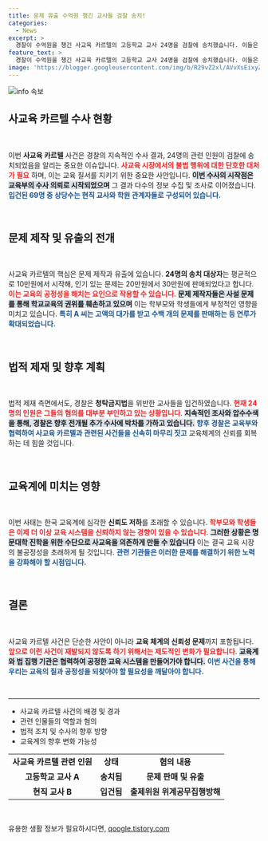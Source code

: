 ```yaml
---
title: 문제 유출 수억원 챙긴 교사들 검찰 송치!
categories:
  - News
excerpt: >
  경찰이 수억원을 챙긴 사교육 카르텔의 고등학교 교사 24명을 검찰에 송치했습니다. 이들은 불법으로 사설 문항을 제작·판매하며 청탁금지법을 위반한 혐의를 받고 있습니다. 교육계의 충격적 실태와 추가 수사 진행 상황에 주목하세요!
feature_text: >
  경찰이 수억원을 챙긴 사교육 카르텔의 고등학교 교사 24명을 검찰에 송치했습니다. 이들은 불법으로 사설 문항을 제작·판매하며 청탁금지법을 위반한 혐의를 받고 있습니다. 교육계의 충격적 실태와 추가 수사 진행 상황에 주목하세요!
image: 'https://blogger.googleusercontent.com/img/b/R29vZ2xl/AVvXsEixyZcFfHzMRdzZMjFBmAUKJYCLCGyLL1o632UiGVXcaFdKo_bkvkuCioo0uUKlGfBVcT3P84aROyZIXSBEx3Aw5nCQ3pTgDom1WDC4m8eifvWiAmWEEVb4x6G_l8C0QH225ldMjyaFvpxGEBGNO37VmDTDMHGhJPq73UglMfDca1-0aw/s1600/blogspot.png'
---
```


<p><img src="https://blogger.googleusercontent.com/img/b/R29vZ2xl/AVvXsEixyZcFfHzMRdzZMjFBmAUKJYCLCGyLL1o632UiGVXcaFdKo_bkvkuCioo0uUKlGfBVcT3P84aROyZIXSBEx3Aw5nCQ3pTgDom1WDC4m8eifvWiAmWEEVb4x6G_l8C0QH225ldMjyaFvpxGEBGNO37VmDTDMHGhJPq73UglMfDca1-0aw/s1600/blogspot.png" alt="info 속보" /></p>

<h2 data-ke-size="size26">사교육 카르텔 수사 현황</h2>

<p data-ke-size="size16">&nbsp;</p>

<p>이번 <b>사교육 카르텔</b> 사건은 경찰의 지속적인 수사 결과, 24명의 관련 인원이 검찰에 송치되었음을 알리는 중요한 이슈입니다. <b><span style="color: #ee2323;">사교육 시장에서의 불법 행위에 대한 단호한 대처가 필요</span></b> 하며, 이는 교육 질서를 지키기 위한 중요한 사안입니다. <b><span style="background-color: #21538527;">이번 수사의 시작점은 교육부의 수사 의뢰로 시작되었으며</span></b> 그 결과 다수의 정보 수집 및 조사로 이어졌습니다. <b><span style="color: #1a5490;">입건된 69명 중 상당수는 현직 교사와 학원 관계자들로 구성되어 있습니다.</span></b></p>

<p data-ke-size="size16">&nbsp;</p>

<h2 data-ke-size="size26">문제 제작 및 유출의 전개</h2>

<p data-ke-size="size16">&nbsp;</p>

<p>사교육 카르텔의 핵심은 문제 제작과 유출에 있습니다. <b>24명의 송치 대상자</b>는 평균적으로 10만원에서 시작해, 인기 있는 문제는 20만원에서 30만원에 판매되었다고 합니다. <b><span style="color: #ee2323;">이는 교육의 공정성을 해치는 요인으로 작용할 수 있습니다</span></b>. <b><span style="background-color: #21538527;">문제 제작자들은 사설 문제를 통해 학교교육의 권위를 훼손하고 있으며</span></b> 이는 학부모와 학생들에게 부정적인 영향을 미치고 있습니다. <b><span style="color: #1a5490;">특히 A 씨는 고액의 대가를 받고 수백 개의 문제를 판매하는 등 연루가 확대되었습니다.</span></b></p>

<p data-ke-size="size16">&nbsp;</p>

<h2 data-ke-size="size26">법적 제재 및 향후 계획</h2>

<p data-ke-size="size16">&nbsp;</p>

<p>법적 제재 측면에서도, 경찰은 <b>청탁금지법</b>을 위반한 교사들을 입건하였습니다. <b><span style="color: #ee2323;">현재 24명의 인원은 그들의 혐의를 대부분 부인하고 있는 상황입니다</span></b>. <b><span style="background-color: #21538527;">지속적인 조사와 압수수색을 통해, 경찰은 향후 전개될 추가 수사에 박차를 가하고 있습니다.</span></b> <b><span style="color: #1a5490;">향후 경찰은 교육부와 협력하여 사교육 카르텔과 관련된 사건들을 신속히 마무리 짓고</span></b> 교육체계의 신뢰를 회복하는 데 힘쓸 것입니다.</p>

<p data-ke-size="size16">&nbsp;</p>

<h2 data-ke-size="size26">교육계에 미치는 영향</h2>

<p data-ke-size="size16">&nbsp;</p>

<p>이번 사태는 한국 교육계에 심각한 <b>신뢰도 저하</b>를 초래할 수 있습니다. <b><span style="color: #ee2323;">학부모와 학생들은 이제 더 이상 교육 시스템을 신뢰하지 않는 경향이 있을 수 있습니다</span></b>. <b><span style="background-color: #21538527;">그러한 상황은 명문대학 진학을 위한 수단으로 사교육을 의존하게 만들 수 있습니다</span></b> 이는 결국 교육 시장의 불공정성을 초래하게 될 것입니다. <b><span style="color: #1a5490;">관련 기관들은 이러한 문제를 해결하기 위한 노력을 강화해야 할 시점입니다.</span></b></p>

<p data-ke-size="size16">&nbsp;</p>

<h2 data-ke-size="size26">결론</h2>

<p data-ke-size="size16">&nbsp;</p>

<p>사교육 카르텔 사건은 단순한 사안이 아니라 <b>교육 체계의 신뢰성 문제</b>까지 포함됩니다. <b><span style="color: #ee2323;">앞으로 이런 사건이 재발되지 않도록 하기 위해서는 제도적인 변화가 필요합니다</span></b>. <b><span style="background-color: #21538527;">교육계와 법 집행 기관은 협력하여 공정한 교육 시스템을 만들어가야 합니다.</span></b> <b><span style="color: #1a5490;">이번 사건을 통해 우리는 교육의 질과 공정성을 되찾아야 할 필요성을 깨달아야 합니다.</span></b></p>

<p data-ke-size="size16">&nbsp;</p>

<hr />

<ul>
    <li>사교육 카르텔 사건의 배경 및 경과</li>
    <li>관련 인물들의 역할과 혐의</li>
    <li>법적 조치 및 수사의 향후 방향</li>
    <li>교육계의 향후 변화 가능성</li>
</ul>

<table>
    <tr>
        <td style="text-align: center; height: 17px;"><b>사교육 카르텔 관련 인원</b></td>
        <td style="text-align: center; height: 17px;"><b>상태</b></td>
        <td style="text-align: center; height: 17px;"><b>혐의 내용</b></td>
    </tr>
    <tr>
        <td style="text-align: center; height: 17px;"><b>고등학교 교사 A</b></td>
        <td style="text-align: center; height: 17px;"><b>송치됨</b></td>
        <td style="text-align: center; height: 17px;"><b>문제 판매 및 유출</b></td>
    </tr>
    <tr>
        <td style="text-align: center; height: 17px;"><b>현직 교사 B</b></td>
        <td style="text-align: center; height: 17px;"><b>입건됨</b></td>
        <td style="text-align: center; height: 17px;"><b>출제위원 위계공무집행방해</b></td>
    </tr>
</table>

<p data-ke-size="size16">&nbsp;</p>
유용한 생활 정보가 필요하시다면, <a href="https://qoogle.tistory.com" rel="dofollow">qoogle.tistory.com</a>


